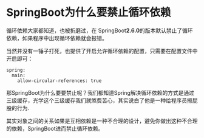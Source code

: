 # SpringBoot为什么要禁止循环依赖

循环依赖大家都知道，也被折磨过，在 SpringBoot**2.6.0**的版本默认禁止了循环依赖，如果程序中出现循环依赖就会报错。

当然并没有一锤子打死，也提供了开启允许循环依赖的配置，只需要在配置文件中开启即可：

```plain
spring:
  main:
    allow-circular-references: true
```

那SpringBoot为什么要要禁止呢？我们都知道Spring解决循环依赖的方式是通过三级缓存，光学这个三级缓存我们就煞费苦心，其实说白了他是一种给程序员擦屁股的行为.

 其实对象之间的关系如果是互相依赖是一种不合理的设计，避免你做出这种不合理的依赖，SpringBoot进而禁止循环依赖。
